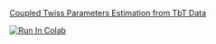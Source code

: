 [Coupled Twiss Parameters Estimation from TbT Data](https://arxiv.org/abs/2311.14287)

[![Run In Colab](https://colab.research.google.com/assets/colab-badge.svg)](https://colab.research.google.com/github/i-a-morozov/2311.14287/blob/main/notebook.ipynb)




